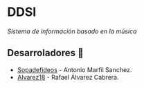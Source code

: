 # DDSI

_Sistema de información basado en la música_

## Desarroladores 🚀

* [Sopadefideos](https://github.com/Sopadefideos/) - Antonio Marfil Sanchez.
* [Alvarez18](https://github.com/Alvarez18) - Rafael Álvarez Cabrera.
